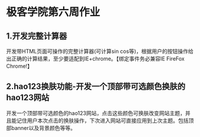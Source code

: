 # 极客学院第六周作业

## 1.开发完整计算器
开发带HTML页面可操作的完整计算器(可计算sin cos等)，根据用户的按钮操作给出正确的计算结果，至少要适配到IE+chrome。【绑定事件务必兼容IE FireFox Chrome!】

## 2.hao123换肤功能-开发一个顶部带可选颜色换肤的hao123网站
开发一个顶部带可选颜色的hao123网站，点击这些颜色可换肤改变网站主题，并且能记住用户本次点击的换肤操作，下次进入网站可直接应用到上次主题。包括顶部banner以及背景颜色等等。